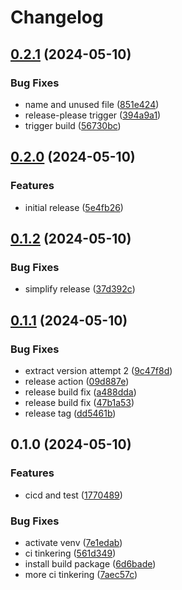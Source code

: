 # Changelog

## [0.2.1](https://github.com/torbjomg/generic-python-template/compare/v0.2.0...v0.2.1) (2024-05-10)


### Bug Fixes

* name and unused file ([851e424](https://github.com/torbjomg/generic-python-template/commit/851e4241b13e0ce3566075a7d2bbb248cff458f4))
* release-please trigger ([394a9a1](https://github.com/torbjomg/generic-python-template/commit/394a9a10c2fa3ecfc909d5d5ce9de86404cc349e))
* trigger build ([56730bc](https://github.com/torbjomg/generic-python-template/commit/56730bc6d8f0e4a222666b29f32210ca22ddc26e))

## [0.2.0](https://github.com/torbjomg/generic-python-template/compare/v0.1.2...v0.2.0) (2024-05-10)


### Features

* initial release ([5e4fb26](https://github.com/torbjomg/generic-python-template/commit/5e4fb26ad45fd914b8d1aedde753c2f1edaf39a9))

## [0.1.2](https://github.com/torbjomg/generic-python-template/compare/v0.1.1...v0.1.2) (2024-05-10)


### Bug Fixes

* simplify release ([37d392c](https://github.com/torbjomg/generic-python-template/commit/37d392cd1a8a77918d3d4fc620bc3a4504c89ac8))

## [0.1.1](https://github.com/torbjomg/generic-python-template/compare/v0.1.0...v0.1.1) (2024-05-10)


### Bug Fixes

* extract version attempt 2 ([9c47f8d](https://github.com/torbjomg/generic-python-template/commit/9c47f8d729d9d715d7aa4b443d5ca45c1cb4225f))
* release action ([09d887e](https://github.com/torbjomg/generic-python-template/commit/09d887e679a214096096b444c4f15f46c04c400a))
* release build fix ([a488dda](https://github.com/torbjomg/generic-python-template/commit/a488dda4470377349d043340c4d038c25e6bca4f))
* release build fix ([47b1a53](https://github.com/torbjomg/generic-python-template/commit/47b1a532550506bddce12ab79cc506fec670244b))
* release tag ([dd5461b](https://github.com/torbjomg/generic-python-template/commit/dd5461b282f8d51188b73fe6828811aef8578e29))

## 0.1.0 (2024-05-10)


### Features

* cicd and test ([1770489](https://github.com/torbjomg/generic-python-template/commit/17704898914351218876d7b3cae0788713476edb))


### Bug Fixes

* activate venv ([7e1edab](https://github.com/torbjomg/generic-python-template/commit/7e1edab71c8a57a9e418b44f56b0e245d1376d13))
* ci tinkering ([561d349](https://github.com/torbjomg/generic-python-template/commit/561d34973b34bec1a4562353b353e2dde8c08de6))
* install build package ([6d6bade](https://github.com/torbjomg/generic-python-template/commit/6d6bade84f8f636f9dc7bfbdd530cc1bec4f501a))
* more ci tinkering ([7aec57c](https://github.com/torbjomg/generic-python-template/commit/7aec57c71ca37e736af0a008dbabf43e06354901))
